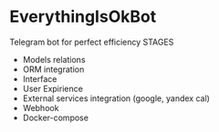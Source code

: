 # EverythingIsOkBot
Telegram bot for perfect efficiency
STAGES
- Models relations
- ORM integration
- Interface
- User Expirience
- External services integration (google, yandex cal)
- Webhook
- Docker-compose
